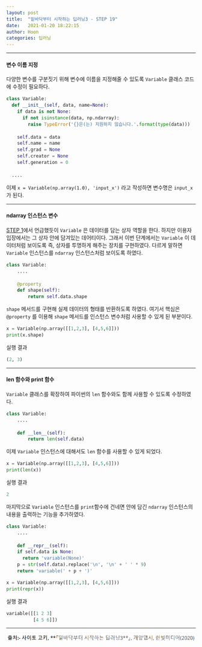 ```yaml
---
layout: post
title:  "밑바닥부터 시작하는 딥러닝3 - STEP 19"
date:   2021-01-20 18:22:15
author: Hoon
categories: 딥러닝
---
```


----

#### 변수 이름 지정

다양한 변수를 구분짓기 위해 변수에 이름을 지정해줄 수 있도록 `Variable` 클래스 코드에 수정이 필요하다.

~~~python
class Variable:
  def __init__(self, data, name=None):
    if data is not None:
      if not isinstance(data, np.ndarray):
        raise TypeError('{}은(는) 지원하지 않습니다.'.format(type(data)))
        
    self.data = data
    self.name = name
    self.grad = None
    self.creator = None
    self.generation = 0
  
  ....
~~~

이제 `x = Variable(np.array(1.0), 'input_x')` 라고 작성하면 변수명은 `input_x` 가 된다.

----

#### ndarray 인스턴스 변수

[STEP 1](https://hoon-923.github.io/%EB%94%A5%EB%9F%AC%EB%8B%9D/2020/12/15/%EB%B0%91%EB%B0%94%EB%8B%A5%EB%B6%80%ED%84%B0-%EC%8B%9C%EC%9E%91%ED%95%98%EB%8A%94-%EB%94%A5%EB%9F%AC%EB%8B%9D3-STEP1.html)에서 언급했듯이 `Variable` 은 데이터를 담는 상자 역할을 한다. 하지만 이용자 입장에서는 그 상자 안에 담겨있는 데어티이다. 그래서 이번 단계에서는 `Variable` 이 데이터처럼 보이도록 즉, 상자를 투명하게 해주는 장치를 구현하였다. 다르게 말하면 `Variable` 인스턴스를 `ndarray` 인스턴스처럼 보이도록 하였다.

~~~python
class Variable:
    ....
    
    @property
    def shape(self):
        return self.data.shape
~~~

`shape` 메서드를 구현해 실제 데이터의 형태를 반환하도록 하였다. 여기서 핵심은 `@property` 를 이용해 `shape` 메서드를 인스턴스 변수처럼 사용할 수 있게 된 부분이다.

~~~python
x = Variable(np.array([[1,2,3], [4,5,6]]))
print(x.shape)
~~~

실행 결과

~~~python
(2, 3)
~~~

----

#### len 함수와 print 함수

`Variable` 클래스를 확장하여 파이썬의 `len` 함수와도 함께 사용할 수 있도록 수정하였다.

~~~python
class Variable:
    ....
    
    def __len__(self):
        return len(self.data)
~~~

이제 `Variable` 인스턴스에 대해서도 `len` 함수를 사용할 수 있게 되었다.

~~~python
x = Variable(np.array([[1,2,3], [4,5,6]]))
print(len(x))
~~~

실행 결과

~~~python
2
~~~

마지막으로 `Variable` 인스턴스를 `print`함수에 건네면 안에 담긴 `ndarray` 인스턴스의 내용을 출력하는 기능을 추가하였다.

~~~python
class Variable:
    ....
    
    def __repr__(self):
    if self.data is None:
      return 'variable(None)'
    p = str(self.data).replace('\n', '\n' + ' ' * 9)
    return 'variable(' + p + ')'
~~~

~~~python
x = Variable(np.array([[1,2,3], [4,5,6]]))
print(repr(x))
~~~

실행 결과

~~~python
variable([[1 2 3]
          [4 5 6]])
~~~

----

![출처.PNG](https://github.com/hoon-923/hoon-923.github.io/blob/master/_images/%EC%B6%9C%EC%B2%98.PNG?raw=true)


